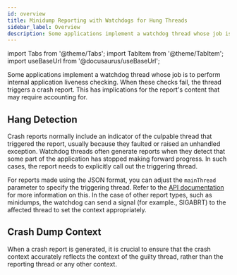 ```yaml
---
id: overview
title: Minidump Reporting with Watchdogs for Hung Threads
sidebar_label: Overview
description: Some applications implement a watchdog thread whose job is to perform internal application liveness checking.
---
```


import Tabs from '@theme/Tabs';
import TabItem from '@theme/TabItem';
import useBaseUrl from '@docusaurus/useBaseUrl';

Some applications implement a watchdog thread whose job is to perform internal application liveness checking. When these checks fail, the thread triggers a crash report. This has implications for the report's content that may require accounting for.

## Hang Detection

Crash reports normally include an indicator of the culpable thread that triggered the report, usually because they faulted or raised an unhandled exception. Watchdog threads often generate reports when they detect that some part of the application has stopped making forward progress. In such cases, the report needs to explicitly call out the triggering thread.

For reports made using the JSON format, you can adjust the `mainThread` parameter to specify the triggering thread. Refer to the [API documentation](https://api.backtrace.io/) for more information on this. In the case of other report types, such as minidumps, the watchdog can send a signal (for example., SIGABRT) to the affected thread to set the context appropriately.

## Crash Dump Context

When a crash report is generated, it is crucial to ensure that the crash context accurately reflects the context of the guilty thread, rather than the reporting thread or any other context.
